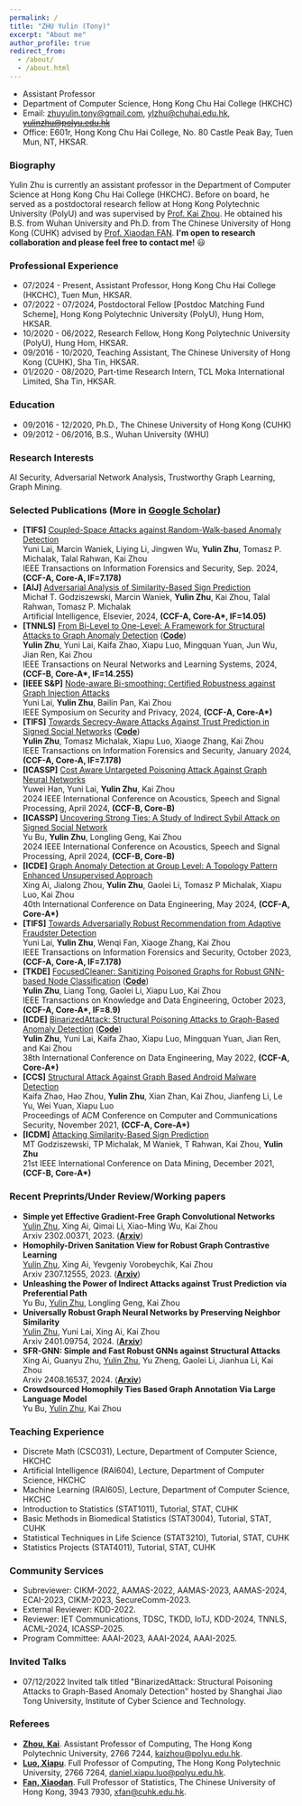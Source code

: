 ```yaml
---
permalink: /
title: "ZHU Yulin (Tony)"
excerpt: "About me"
author_profile: true
redirect_from: 
  - /about/
  - /about.html
---
```


- Assistant Professor
- Department of Computer Science, Hong Kong Chu Hai College (HKCHC)
- Email: zhuyulin.tony@gmail.com, ylzhu@chuhai.edu.hk, ~~yulinzhu@polyu.edu.hk~~
- Office: E601r, Hong Kong Chu Hai College, No. 80 Castle Peak Bay,  Tuen Mun, NT, HKSAR.

### Biography
Yulin Zhu is currently an assistant professor in the Department of Computer Science at Hong Kong Chu Hai College (HKCHC). Before on board, he served as a postdoctoral research fellow at Hong Kong Polytechnic University (PolyU) and was supervised by [Prof. Kai Zhou](https://www4.comp.polyu.edu.hk/~kaizhou/). He obtained his B.S. from Wuhan University and Ph.D. from The Chinese University of Hong Kong (CUHK) advised by [Prof. Xiaodan FAN](https://www.sta.cuhk.edu.hk/xfan). **I'm open to research collaboration and please feel free to contact me!** 😃

### Professional Experience
- 07/2024 - Present, Assistant Professor, Hong Kong Chu Hai College (HKCHC), Tuen Mun, HKSAR.
- 07/2022 - 07/2024, Postdoctoral Fellow [Postdoc Matching Fund Scheme], Hong Kong Polytechnic University (PolyU), Hung Hom, HKSAR. 
- 10/2020 - 06/2022, Research Fellow, Hong Kong Polytechnic University (PolyU), Hung Hom, HKSAR.
- 09/2016 - 10/2020, Teaching Assistant, The Chinese University of Hong Kong (CUHK), Sha Tin, HKSAR.
- 01/2020 - 08/2020, Part-time Research Intern, TCL Moka International Limited, Sha Tin, HKSAR.

### Education
- 09/2016 - 12/2020, Ph.D., The Chinese University of Hong Kong (CUHK)
- 09/2012 - 06/2016, B.S., Wuhan University (WHU)

### Research Interests
AI Security, Adversarial Network Analysis, Trustworthy Graph Learning, Graph Mining.

### Selected Publications (More in [Google Scholar](https://scholar.google.com/citations?user=-MGpGisAAAAJ&hl=zh-CN)) 
- **[TIFS]** <u>Coupled-Space Attacks against Random-Walk-based Anomaly Detection</u> <br>
  Yuni Lai, Marcin Waniek, Liying Li, Jingwen Wu, **Yulin Zhu**, Tomasz P. Michalak, Talal Rahwan, Kai Zhou<br>
  IEEE Transactions on Information Forensics and Security, Sep. 2024, **(CCF-A, Core-A, IF=7.178)**
- **[AIJ]** <u>Adversarial Analysis of Similarity-Based Sign Prediction</u> <br>
  Michał T. Godziszewski, Marcin Waniek, **Yulin Zhu**, Kai Zhou, Talal Rahwan, Tomasz P. Michalak<br>
  Artificial Intelligence, Elsevier, 2024, **(CCF-A, Core-A\*, IF=14.05)**
- **[TNNLS]** <u>From Bi-Level to One-Level: A Framework for Structural Attacks to Graph Anomaly Detection</u> ([**Code**](https://github.com/zhuyulin-tony/Attack_GCN_GAD)) <br>
  **Yulin Zhu**, Yuni Lai, Kaifa Zhao, Xiapu Luo, Mingquan Yuan, Jun Wu, Jian Ren, Kai Zhou<br>
  IEEE Transactions on Neural Networks and Learning Systems, 2024, **(CCF-B, Core-A\*, IF=14.255)**
- **[IEEE S&P]**  <u>Node-aware Bi-smoothing: Certified Robustness against Graph Injection Attacks</u> <br>
  Yuni Lai, **Yulin Zhu**, Bailin Pan, Kai Zhou<br>
  IEEE Symposium on Security and Privacy, 2024, **(CCF-A, Core-A\*)**
- **[TIFS]** <u>Towards Secrecy-Aware Attacks Against Trust Prediction in Signed Social Networks</u> ([**Code**](https://github.com/zhuyulin-tony/SecrecyAttack)) <br>
  **Yulin Zhu**, Tomasz Michalak, Xiapu Luo, Xiaoge Zhang, Kai Zhou<br>
  IEEE Transactions on Information Forensics and Security, January 2024, **(CCF-A, Core-A, IF=7.178)**
- **[ICASSP]** <u>Cost Aware Untargeted Poisoning Attack Against Graph Neural Networks</u> <br>
  Yuwei Han, Yuni Lai, **Yulin Zhu**, Kai Zhou<br>
  2024 IEEE International Conference on Acoustics, Speech and Signal Processing, April 2024, **(CCF-B, Core-B)**
- **[ICASSP]** <u>Uncovering Strong Ties: A Study of Indirect Sybil Attack on Signed Social Network</u> <br>
  Yu Bu, **Yulin Zhu**, Longling Geng, Kai Zhou<br>
  2024 IEEE International Conference on Acoustics, Speech and Signal Processing, April 2024, **(CCF-B, Core-B)**
- **[ICDE]** <u>Graph Anomaly Detection at Group Level: A Topology Pattern Enhanced Unsupervised Approach</u> <br>
  Xing Ai, Jialong Zhou, **Yulin Zhu**, Gaolei Li, Tomasz P Michalak, Xiapu Luo, Kai Zhou<br>
  40th International Conference on Data Engineering, May 2024, **(CCF-A, Core-A\*)**
- **[TIFS]** <u>Towards Adversarially Robust Recommendation from Adaptive Fraudster Detection</u> <br>
  Yuni Lai, **Yulin Zhu**, Wenqi Fan, Xiaoge Zhang, Kai Zhou<br>
  IEEE Transactions on Information Forensics and Security, October 2023, **(CCF-A, Core-A, IF=7.178)**
- **[TKDE]** <u>FocusedCleaner: Sanitizing Poisoned Graphs for Robust GNN-based Node Classification</u> ([**Code**](https://github.com/zhuyulin-tony/focusedcleaner)) <br>
  **Yulin Zhu**, Liang Tong, Gaolei Li, Xiapu Luo, Kai Zhou<br>
  IEEE Transactions on Knowledge and Data Engineering, October 2023, **(CCF-A, Core-A\*, IF=8.9)**
- **[ICDE]** <u>BinarizedAttack: Structural Poisoning Attacks to Graph-Based Anomaly Detection</u> ([**Code**](https://github.com/zhuyulin-tony/BinarizedAttack)) <br>
  **Yulin Zhu**, Yuni Lai, Kaifa Zhao, Xiapu Luo, Mingquan Yuan, Jian Ren, and Kai Zhou   
  38th International Conference on Data Engineering, May 2022, **(CCF-A, Core-A\*)**
- **[CCS]** <u>Structural Attack Against Graph Based Android Malware Detection</u> <br>
  Kaifa Zhao, Hao Zhou, **Yulin Zhu**, Xian Zhan, Kai Zhou, Jianfeng Li, Le Yu, Wei Yuan, Xiapu Luo<br> 
  Proceedings of ACM Conference on Computer and Communications Security, November 2021, **(CCF-A, Core-A\*)**
- **[ICDM]** <u>Attacking Similarity-Based Sign Prediction</u> <br>
  MT Godziszewski, TP Michalak, M Waniek, T Rahwan, Kai Zhou, **Yulin Zhu** <br>
  21st IEEE International Conference on Data Mining, December 2021, **(CCF-B, Core-A\*)**  

### Recent Preprints/Under Review/Working papers
- **Simple yet Effective Gradient-Free Graph Convolutional Networks**<br>
  <u>Yulin Zhu</u>, Xing Ai, Qimai Li, Xiao-Ming Wu, Kai Zhou<br>
  Arxiv 2302.00371, 2023. ([**Arxiv**](https://arxiv.org/abs/2302.00371))
- **Homophily-Driven Sanitation View for Robust Graph Contrastive Learning**<br>
  <u>Yulin Zhu</u>, Xing Ai, Yevgeniy Vorobeychik, Kai Zhou<br>
  Arxiv 2307.12555, 2023. ([**Arxiv**](https://arxiv.org/pdf/2307.12555.pdf))
- **Unleashing the Power of Indirect Attacks against Trust Prediction via Preferential Path**<br>
  Yu Bu, <u>Yulin Zhu</u>, Longling Geng, Kai Zhou
- **Universally Robust Graph Neural Networks by Preserving Neighbor Similarity**<br>
  <u>Yulin Zhu</u>, Yuni Lai, Xing Ai, Kai Zhou<br>
  Arxiv 2401.09754, 2024. ([**Arxiv**](https://arxiv.org/abs/2401.09754))
- **SFR-GNN: Simple and Fast Robust GNNs against Structural Attacks**<br>
  Xing Ai, Guanyu Zhu, <u>Yulin Zhu</u>, Yu Zheng, Gaolei Li, Jianhua Li, Kai Zhou<br>
  Arxiv 2408.16537, 2024. ([**Arxiv**](https://arxiv.org/pdf/2408.16537))
- **Crowdsourced Homophily Ties Based Graph Annotation Via Large Language Model**<br>
  Yu Bu, <u>Yulin Zhu</u>, Kai Zhou

### Teaching Experience
- Discrete Math (CSC031), Lecture, Department of Computer Science, HKCHC
- Artificial Intelligence (RAI604), Lecture, Department of Computer Science, HKCHC
- Machine Learning (RAI605), Lecture, Department of Computer Science, HKCHC
- Introduction to Statistics (STAT1011), Tutorial, STAT, CUHK
- Basic Methods in Biomedical Statistics (STAT3004), Tutorial, STAT, CUHK
- Statistical Techniques in Life Science (STAT3210), Tutorial, STAT, CUHK
- Statistics Projects (STAT4011), Tutorial, STAT, CUHK

### Community Services
- Subreviewer: CIKM-2022, AAMAS-2022, AAMAS-2023, AAMAS-2024, ECAI-2023, CIKM-2023, SecureComm-2023.
- External Reviewer: KDD-2022.
- Reviewer: IET Communications, TDSC, TKDD, IoTJ, KDD-2024, TNNLS, ACML-2024, ICASSP-2025.
- Program Committee: AAAI-2023, AAAI-2024, AAAI-2025.

### Invited Talks
- 07/12/2022 Invited talk titled "BinarizedAttack: Structural Poisoning Attacks to Graph-Based Anomaly Detection" hosted by Shanghai Jiao Tong University, Institute of Cyber Science and Technology.

### Referees
- [**Zhou, Kai**](https://www4.comp.polyu.edu.hk/~kaizhou/). Assistant Professor of Computing, The Hong Kong Polytechnic University, 2766 7244, kaizhou@polyu.edu.hk.
- [**Luo, Xiapu**](https://www4.comp.polyu.edu.hk/~csxluo/). Full Professor of Computing, The Hong Kong Polytechnic University, 2766 7264, daniel.xiapu.luo@polyu.edu.hk. 
- [**Fan, Xiaodan**](https://www.sta.cuhk.edu.hk/xfan). Full Professor of Statistics, The Chinese University of Hong Kong, 3943 7930, xfan@cuhk.edu.hk.
